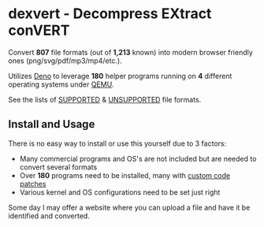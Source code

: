 # dexvert - Decompress EXtract conVERT
Convert **807** file formats (out of **1,213** known) into modern browser friendly ones (png/svg/pdf/mp3/mp4/etc.).

Utilizes [Deno](https://deno.land/) to leverage **180** helper programs running on **4** different operating systems under [QEMU](https://www.qemu.org/).

See the lists of [SUPPORTED](SUPPORTED.md) & [UNSUPPORTED](UNSUPPORTED.md) file formats.

## Install and Usage
There is no easy way to install or use this yourself due to 3 factors:
* Many commercial programs and OS's are not included but are needed to convert several formats
* Over **180** programs need to be installed, many with [custom code patches](https://github.com/Sembiance/dexvert-gentoo-overlay)
* Various kernel and OS configurations need to be set just right

Some day I may offer a website where you can upload a file and have it be identified and converted.